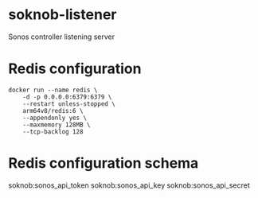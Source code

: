 # soknob-listener
Sonos controller listening server

# Redis configuration

```
docker run --name redis \
    -d -p 0.0.0.0:6379:6379 \
    --restart unless-stopped \
    arm64v8/redis:6 \
    --appendonly yes \
    --maxmemory 128MB \
    --tcp-backlog 128
```

# Redis configuration schema
soknob:sonos_api_token
soknob:sonos_api_key
soknob:sonos_api_secret

